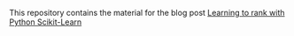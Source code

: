 This repository contains the material for the blog post [Learning to rank with Python Scikit-Learn](http://www.alfredo.motta.name/learning-to-rank-with-python-scikit-learn)
